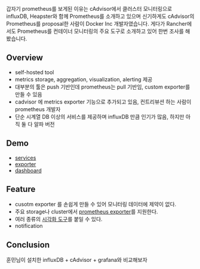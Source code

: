 갑자기 prometheus를 보게된 이유는 cAdvisor에서 클러스터 모니터링으로 influxDB, Heapster와 함께 Prometheus를 소개하고 있으며 신기하게도 cAdvisor의 Prometheus를 proposal한 사람이 Docker Inc 개발자였습니다. 게다가 Rancher에서도 Prometheus를 컨테이너 모니터링의 주요 도구로 소개하고 있어 한번 조사를 해봤습니다. 

## Overview 

- self-hosted tool
- metrics storage, aggregation, visualization, alerting 제공
- 대부분의 툴은 push 기반인데 prometheus는 pull 기반임, custom exporter를 만들 수 있음  
- cadvisor 에 metrics exporter 기능으로 추가되고 있음, 컨트리뷰션 하는 사람이 prometheus 개발자
- 단순 시계열 DB 이상의 서비스를 제공하며 influxDB 만큼 인기가 많음, 하지만 아직 둘 다 알파 버전

## Demo

- [services](http://10.64.51.185:9090/)
- [exporter](http://10.64.51.185:9104/metrics)
- [dashboard](http://10.64.51.185:3000/dash1)

## Feature

- cusotm exporter 를 손쉽게 만들 수 있어 모니터링 데이터에 제약이 없다. 
- 주요 storage나 cluster에서 [prometheus exporter](http://prometheus.io/docs/instrumenting/exporters/)를 지원한다.
- 여러 종류의 [시각화 도구](http://prometheus.io/docs/visualization/promdash/)를 붙일 수 있다.  
- notification

## Conclusion 

훈민님이 설치한 influxDB + cAdvisor + grafana와 비교해보자  
